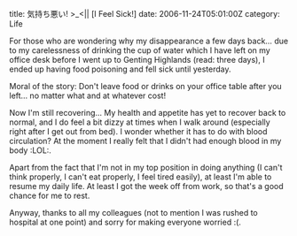 title: 気持ち悪い! >\_<|| [I Feel Sick!]
date: 2006-11-24T05:01:00Z
category: Life

For those who are wondering why my disappearance a few days back… due to my carelessness of drinking the cup of water which I have left on my office desk before I went up to Genting Highlands (read: three days), I ended up having food poisoning and fell sick until yesterday.

Moral of the story: Don't leave food or drinks on your office table after you left… no matter what and at whatever cost!

Now I'm still recovering… My health and appetite has yet to recover back to normal, and I do feel a bit dizzy at times when I walk around (especially right after I get out from bed). I wonder whether it has to do with blood circulation? At the moment I really felt that I didn't had enough blood in my body :LOL:.

Apart from the fact that I'm not in my top position in doing anything (I can't think properly, I can't eat properly, I feel tired easily), at least I'm able to resume my daily life. At least I got the week off from work, so that's a good chance for me to rest.

Anyway, thanks to all my colleagues (not to mention I was rushed to hospital at one point) and sorry for making everyone worried :(.
